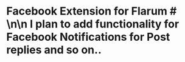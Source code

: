 # Facebook Extension for Flarum # \n\n I plan to add functionality for Facebook Notifications for Post replies and so on..
